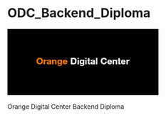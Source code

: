 # ODC_Backend_Diploma

<img src="https://github.com/Noureldin2303/ODC_Backend_Diploma/blob/main/images.png" />

Orange Digital Center Backend Diploma
